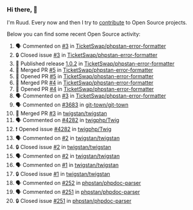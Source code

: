### Hi there, 👋

I'm Ruud. Every now and then I try to [contribute](https://github.com/pulls?q=+is%3Apr+author%3Aruudk+archived%3Afalse+is%3Apublic+) to Open Source projects.

Below you can find some recent Open Source activity:

<!--START_SECTION:activity-->
1. 🗣 Commented on [#3](https://github.com/TicketSwap/phpstan-error-formatter/issues/3#issuecomment-2337703834) in [TicketSwap/phpstan-error-formatter](https://github.com/TicketSwap/phpstan-error-formatter)
2. 🔒 Closed issue [#3](https://github.com/TicketSwap/phpstan-error-formatter/issues/3) in [TicketSwap/phpstan-error-formatter](https://github.com/TicketSwap/phpstan-error-formatter)
3. 🚀 Published release [1.0.2](https://github.com/TicketSwap/phpstan-error-formatter/releases/tag/1.0.2) in [TicketSwap/phpstan-error-formatter](https://github.com/TicketSwap/phpstan-error-formatter)
4. 🎉 Merged PR [#5](https://github.com/TicketSwap/phpstan-error-formatter/pull/5) in [TicketSwap/phpstan-error-formatter](https://github.com/TicketSwap/phpstan-error-formatter)
5. 💪 Opened PR [#5](https://github.com/TicketSwap/phpstan-error-formatter/pull/5) in [TicketSwap/phpstan-error-formatter](https://github.com/TicketSwap/phpstan-error-formatter)
6. 🎉 Merged PR [#4](https://github.com/TicketSwap/phpstan-error-formatter/pull/4) in [TicketSwap/phpstan-error-formatter](https://github.com/TicketSwap/phpstan-error-formatter)
7. 💪 Opened PR [#4](https://github.com/TicketSwap/phpstan-error-formatter/pull/4) in [TicketSwap/phpstan-error-formatter](https://github.com/TicketSwap/phpstan-error-formatter)
8. 🗣 Commented on [#3](https://github.com/TicketSwap/phpstan-error-formatter/issues/3#issuecomment-2337612921) in [TicketSwap/phpstan-error-formatter](https://github.com/TicketSwap/phpstan-error-formatter)
9. 🗣 Commented on [#3683](https://github.com/git-town/git-town/issues/3683#issuecomment-2337388120) in [git-town/git-town](https://github.com/git-town/git-town)
10. 🎉 Merged PR [#3](https://github.com/twigstan/twigstan/pull/3) in [twigstan/twigstan](https://github.com/twigstan/twigstan)
11. 🗣 Commented on [#4282](https://github.com/twigphp/Twig/issues/4282#issuecomment-2335140977) in [twigphp/Twig](https://github.com/twigphp/Twig)
12. ❗ Opened issue [#4282](https://github.com/twigphp/Twig/issues/4282) in [twigphp/Twig](https://github.com/twigphp/Twig)
13. 🗣 Commented on [#2](https://github.com/twigstan/twigstan/issues/2#issuecomment-2334213272) in [twigstan/twigstan](https://github.com/twigstan/twigstan)
14. 🔒 Closed issue [#2](https://github.com/twigstan/twigstan/issues/2) in [twigstan/twigstan](https://github.com/twigstan/twigstan)
15. 🗣 Commented on [#2](https://github.com/twigstan/twigstan/issues/2#issuecomment-2334188589) in [twigstan/twigstan](https://github.com/twigstan/twigstan)
16. 🗣 Commented on [#1](https://github.com/twigstan/twigstan/issues/1#issuecomment-2334184179) in [twigstan/twigstan](https://github.com/twigstan/twigstan)
17. 🔒 Closed issue [#1](https://github.com/twigstan/twigstan/issues/1) in [twigstan/twigstan](https://github.com/twigstan/twigstan)
18. 🗣 Commented on [#252](https://github.com/phpstan/phpdoc-parser/pull/252#issuecomment-2333928304) in [phpstan/phpdoc-parser](https://github.com/phpstan/phpdoc-parser)
19. 🗣 Commented on [#251](https://github.com/phpstan/phpdoc-parser/issues/251#issuecomment-2333927959) in [phpstan/phpdoc-parser](https://github.com/phpstan/phpdoc-parser)
20. 🔒 Closed issue [#251](https://github.com/phpstan/phpdoc-parser/issues/251) in [phpstan/phpdoc-parser](https://github.com/phpstan/phpdoc-parser)
<!--END_SECTION:activity-->
